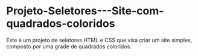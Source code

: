 # Projeto-Seletores---Site-com-quadrados-coloridos
Este é um projeto de seletores HTML e CSS que visa criar um site simples, composto por uma grade de quadrados coloridos. 
